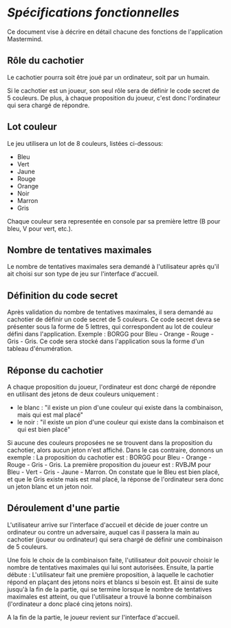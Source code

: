 
# *Spécifications fonctionnelles*

Ce document vise à décrire en détail chacune des fonctions de l'application Mastermind.

## Rôle du cachotier

Le cachotier pourra soit être joué par un ordinateur, soit par un humain.

Si le cachotier est un joueur, son seul rôle sera de définir le code secret de 5 couleurs<!-- j'en compte 4 dans votre code -->.
De plus, à chaque proposition du joueur, c'est donc l'ordinateur qui sera chargé de répondre.


## Lot couleur

Le jeu utilisera un lot de 8 couleurs, listées ci-dessous:
<!-- j'en compte 4 dans votre code -->
* Bleu
* Vert
* Jaune
* Rouge
* Orange
* Noir
* Marron
* Gris

Chaque couleur sera representée en console par sa première lettre (B pour bleu, V pour vert, etc.).

## Nombre de tentatives maximales

Le nombre de tentatives maximales sera demandé à l'utilisateur après qu'il ait choisi sur son type de jeu sur l'interface d'accueil.

## Définition du code secret

Après validation du nombre de tentatives maximales, il sera demandé au cachotier de définir un code secret de 5 couleurs.
Ce code secret devra se présenter sous la forme de 5 lettres, qui correspondent au lot de couleur défini dans l'application.
Exemple : BORGG pour Bleu - Orange - Rouge - Gris - Gris.
Ce code sera stocké dans l'application sous la forme d'un tableau d'énumération.

## Réponse du cachotier

A chaque proposition du joueur, l'ordinateur est donc chargé de répondre en utilisant des jetons de deux couleurs uniquement :
- le blanc : "il existe un pion d'une couleur qui existe dans la combinaison, mais qui est mal placé"
- le noir : "il existe un pion d'une couleur qui existe dans la combinaison et qui est bien placé"

Si aucune des couleurs proposées ne se trouvent dans la proposition du cachotier, alors aucun jeton n'est affiché.
Dans le cas contraire, donnons un exemple :
La proposition du cachotier est : BORGG pour Bleu - Orange - Rouge - Gris - Gris.
La première proposition du joueur est  : RVBJM pour Bleu - Vert - Gris - Jaune - Marron.
On constate que le Bleu est bien placé, et que le Gris existe mais est mal placé, la réponse de l'ordinateur sera donc un jeton blanc et un jeton noir.

## Déroulement d'une partie

L'utilisateur arrive sur l'interface d'accueil et décide de jouer contre un ordinateur ou contre un adversaire, auquel cas il passera la main au cachotier (joueur ou ordinateur) qui sera chargé de définir une combinaison de 5 couleurs.

Une fois le choix de la combinaison faite, l'utilisateur doit pouvoir choisir le nombre de tentatives maximales qui lui sont autorisées. Ensuite, la partie débute :
L'utilisateur fait une première proposition, à laquelle le cachotier répond en plaçant des jetons noirs et blancs si besoin est.
Et ainsi de suite jusqu'à la fin de la partie, qui se termine lorsque le nombre de tentatives maximales est atteint, ou que l'utilisateur a trouvé la bonne combinaison (l'ordinateur a donc placé cinq jetons noirs).

A la fin de la partie, le joueur revient sur l'interface d'accueil.
